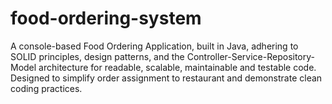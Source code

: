 # food-ordering-system
A console-based Food Ordering Application, built in Java, adhering to SOLID principles, design patterns, and the Controller-Service-Repository-Model architecture for readable, scalable, maintainable and testable code. Designed to simplify order assignment to restaurant and demonstrate clean coding practices.
